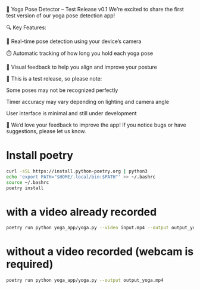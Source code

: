 🧘 Yoga Pose Detector – Test Release v0.1
We’re excited to share the first test version of our yoga pose detection app!

🔍 Key Features:

📸 Real-time pose detection using your device’s camera

⏱️ Automatic tracking of how long you hold each yoga pose

🧍 Visual feedback to help you align and improve your posture

🧪 This is a test release, so please note:

Some poses may not be recognized perfectly

Timer accuracy may vary depending on lighting and camera angle

User interface is minimal and still under development

🙏 We’d love your feedback to improve the app!
If you notice bugs or have suggestions, please let us know.

# Install poetry
```bash
curl -sSL https://install.python-poetry.org | python3
echo 'export PATH="$HOME/.local/bin:$PATH"' >> ~/.bashrc
source ~/.bashrc
poetry install
```

# with a video already recorded
```bash
poetry run python yoga_app/yoga.py --video input.mp4 --output output_yoga.mp4
```

# without a video recorded (webcam is required)
```bash
poetry run python yoga_app/yoga.py --output output_yoga.mp4
```
